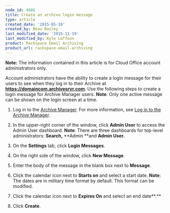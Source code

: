 ```yaml
---
node_id: 4686
title: Create an archive login message
type: article
created_date: '2015-05-18'
created_by: Beau Bailey
last_modified_date: '2015-11-19'
last_modified_by: Kyle Laffoon
product: Rackspace Email Archiving
product_url: rackspace-email-archiving
---
```


**Note:** The information contained in this article is for Cloud Office
account administrators only.

Account administrators have the ability to create a login message for
their users to see when they log in to their Archive
at **https://domaincom.archivesrvr.com**. Use the following steps to
create a login message for Archive Manager users.
**Note**: Only one active message can be shown on the login screen at a
time.

1.  Log in to the [Archive
    Manager](https://cp.rackspace.com/Login.aspx?ReturnUrl=%2f).
    For more information, see [Log in to the Archive
    Manager](/how-to/log-in-to-the-archive-manager).

2.  In the upper-right corner of the window, click **Admin User** to
    access the Admin User dashboard.
    **Note**: There are three dashboards for top-level administrators:
    **Search,** **Admin **and **Admin User.**

3.  On the **Settings** tab, click **Login Messages**.

4.  On the right side of the window, click **New Message**.

5.  Enter the body of the message in the blank box next
    to **Message**.

6.  Click the calendar icon next to **Starts on** and select a start
    date.
    **Note**: The dates are in military time format by default. This
    format can be modified.

7.  Click the calendar icon next to **Expires On** and select an end
    date**.**

8.  Click **Create**.




